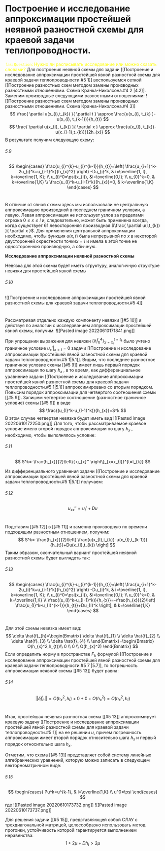 # Построение и исследование аппроксимации простейшей неявной разностной схемы для краевой задачи теплопроводности.
<span style="color: yellow;">`fas:Question`: Нужно ли расписывать исследование или можно сказать словами?</span>
Для построения неявной схемы для задачи [[Построение и исследование аппроксимации простейшей явной разностной схемы для краевой задачи теплопроводности.#5 1]] воспользуемся сеткой [[Построение разностных схем методом замены производных разностными отношениями. Схема Кранка-Николсона.#4 2 |4.2]]. Заменим производные следующими разностными отношениями: 
![[Построение разностных схем методом замены производных разностными отношениями. Схема Кранка-Николсона.#4 3]]
$$
\frac{ \partial u(x_{i},t_{k}) }{ \partial t } \approx \frac{u(x_{i}, t_{k} )-u(x_{i}, t_{k-1})}{h_{t}}
$$
$$
\frac{ \partial u(x_{I}, t_{k}) }{ \partial x } \approx \frac{u(x_{I}, t_{k})-u(x_{I-1},t_{k})}{2h_{x}}
$$
В результате получим следующую схему:
###### 5.9
$$
\begin{cases}
\frac{u_{i}^{k}-u_{i}^{k-1}}{h_{t}}=\left( \frac{u_{i+1}^k-2u_{i}^k+u_{i-1}^k}{h_{x}^2} \right) -Du_{i}^k, & i=\overline{1, I}, k=\overline{1, K}; \\
u_{i}^0=\psi(x_{i}), &i=\overline{0,I}; \\
u_{0}^k=0, & k=\overline{1,K} \\
\frac{u_{I}^k-u_{I-1}^k}{h_{x}}=0, & k=\overline{1,K}
\end{cases}
$$
# 

В отличие от явной схемы здесь мы использовали не центральную аппроксимацию производной в последнем граничном условии, а левую. Левая аппроксимация не использует узлов за пределами отрезка $0\leq x\leq l$ и, следовательно, может быть применена всегда, когда существует 61 левосторонняя производная $\frac{ \partial u(l,t_{k}) }{ \partial x }$. Для применения центральной аппроксимации необходимо, чтобы функция $u(x,t)$ была непрерывной по $x$ в некоторой двусторонней окрестности точки$x=l$ и имела в этой точке не одностороннюю производную, а обычную.

**Исследование аппроксимации неявной разностной схемы**

Невязка для этой схемы будет иметь структуру, аналогичную структуре невязки для простейшей явной схемы
###### 5.10
![[Построение и исследование аппроксимации простейшей явной разностной схемы для краевой задачи теплопроводности.#5 4]]
# 
Рассматривая отдельно каждую компоненту невязки [[#5 10]] и действуя по аналогии с исследованием аппроксимации простейшей явной схемы, получим:
![[Pasted image 20220610171841.png]]

При упрощении выражения для невязки $\left\{ \delta \hat{f}_{h}^4 \right\}_{x=x_{i}}^{t=t_{k}}$ было учтено граничное условие $u_{x}'\bigr|_{x=l}=0$ задачи [[Построение и исследование аппроксимации простейшей явной разностной схемы для краевой задачи теплопроводности.#5 1|5.1]]. Видим, что последнее разностное граничное условие схемы [[#5 9]] имеет лишь первый порядок аппроксимации по шагу $h_{x}$ , в то время, как дифференциальное уравнение задачи [[Построение и исследование аппроксимации простейшей явной разностной схемы для краевой задачи теплопроводности.#5 1|5.1]] аппроксимировано со вторым порядком.
Повысим порядок аппроксимации для четвертого соотношения схемы [[#5 9]]. Запишем четвертое соотношение (разностное граничное условие) схемы [[#5 9]] в виде
$$
	\frac{(u_{I}^k-u_{I-1}^k)}{h_{x}}=S^k
$$
В этом случае четвертая невязка будет иметь вид
![[Pasted image 20220610172250.png]]
Для того, чтобы рассматриваемое краевое условие имело второй порядок аппроксимации по шагу $h_{x}$ , необходимо, чтобы выполнялось условие:
###### 5.11
$$
			S^k=-\frac{h_{x}}{2}\left\{ u_{x}'' \right\}_{x=x_{I}}^{t=t_{k}} 
$$

Из дифференциального уравнения задачи [[Построение и исследование аппроксимации простейшей явной разностной схемы для краевой задачи теплопроводности.#5 1|5.1]] получаем:
###### 5.12
$$
	u_{x x}''=u_{t}'+Du
$$
# 
Подставим [[#5 12]] в [[#5 11]] и заменив производную по времени подходящим разностным отношением, получим:
$$
		S^k=-\frac{h_{x}}{2}\left[ \frac{u(x_{I},t_{k})-u(x_{I},t_{k-1})}{h_{t}}+Du(x_{I},t_{k}) \right] 
$$
Таким образом, окончательный вариант простейшей неявной разностной схемы будет выглядеть так:
###### 5.13
$$
\begin{cases}
\frac{u_{i}^{k}-u_{i}^{k-1}}{h_{t}}=\left( \frac{u_{i+1}^k-2u_{i}^k+u_{i-1}^k}{h_{x}^2} \right) -Du_{i}^k, & i=\overline{1, I}, k=\overline{1, K}; \\
u_{i}^0=\psi(x_{i}), &i=\overline{0,I}; \\
u_{0}^k=0, & k=\overline{1,K} \\
\frac{(u_{I}^k-u_{I-1}^k)}{h_{x}}=-\frac{h_{x}}{2}\left[ \frac{u_{I}^k-u_{I}^{k-1}}{h_{t}}+Du_{I}^k \right], & k=\overline{1,K}  
\end{cases}
$$
# 
Для этой схемы невязка имеет вид:
$$
\delta \hat{f}_{h}=\begin{Bmatrix}
\delta \hat{f}_{1} \\
\delta \hat{f}_{2} \\
\delta \hat{f}_{3} \\
\delta \hat{f}_{4} \\
\end{Bmatrix}=\begin{Bmatrix}
O(h_{x}^2,h_{t})\\
0 \\
0 \\
O(h_{x}^2)
\end{Bmatrix}
$$
Если определить норму в пространстве $F_{h}$ формулой [[Построение и исследование аппроксимации простейшей явной разностной схемы для краевой задачи теплопроводности.#5 7 |5.7]], то погрешность аппроксимации неявной схемы [[#5 13]] будет равна:
###### 5.14
$$
||\delta \hat{f}_{h}||=O(h_{x}^2,h_{t})+0+0+O(h_{x}^2)=O(h_{x}^2,h_{t})
$$
# 

Итак, простейшая неявная разностная схема [[#5 13]] аппроксимирует краевую задачу [[Построение и исследование аппроксимации простейшей явной разностной схемы для краевой задачи теплопроводности.#5 1]] на ее решении $u$, причем погрешность аппроксимации имеет второй порядок относительно шага $h_{x}$ и первый порядок относительно шага $h_{x}$.

Отметим, что схема [[#5 13]] представляет собой систему линейных алгебраических уравнений, которую можно записать в следующем векторноматричном виде:
###### 5.15
$$
\begin{cases}
	Pu^k=u^{k-1}, & l=\overline{1,K} \\
u^0=\psi
\end{cases}
$$
где
![[Pasted image 20220610173732.png]]
![[Pasted image 20220610173737.png]]

Для решения задачи [[#5 15]], представляющей собой СЛАУ с трехдиагональной матрицей, целесообразно использовать метод прогонки, устойчивость которой гарантируется выполнением неравенства:
$$
1+2\mu+Dh_{t}>2\mu
$$